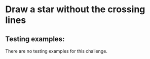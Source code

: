# Draw a star without the crossing lines

## Testing examples:

There are no testing examples for this challenge.
